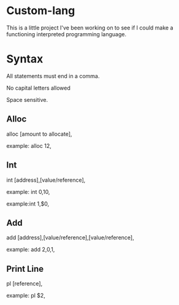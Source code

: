# Custom-lang
This is a little project I've been working on to see if I could make a functioning interpreted programming language.

# Syntax
All statements must end in a comma. 

No capital letters allowed 

Space sensitive.

## Alloc
alloc [amount to allocate],

example: alloc 12,

## Int
int [address],[value/reference],

example: int 0,10,

example:int 1,$0,

## Add
add [address],[value/reference],[value/reference],

example: add 2,$0,$1,

## Print Line
pl [reference],

example: pl $2,